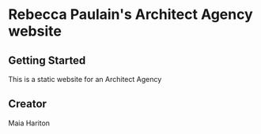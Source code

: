 # Rebecca Paulain's Architect Agency website


## Getting Started

This is a static website for an Architect Agency

## Creator

Maia Hariton 